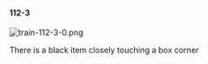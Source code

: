 #### 112-3
![train-112-3-0.png](https://github.com/lil-lab/nlvr/raw/master/nlvr/train/images/70/train-112-3-0.png "train-112-3-0.png")

There is a black item closely touching a box corner